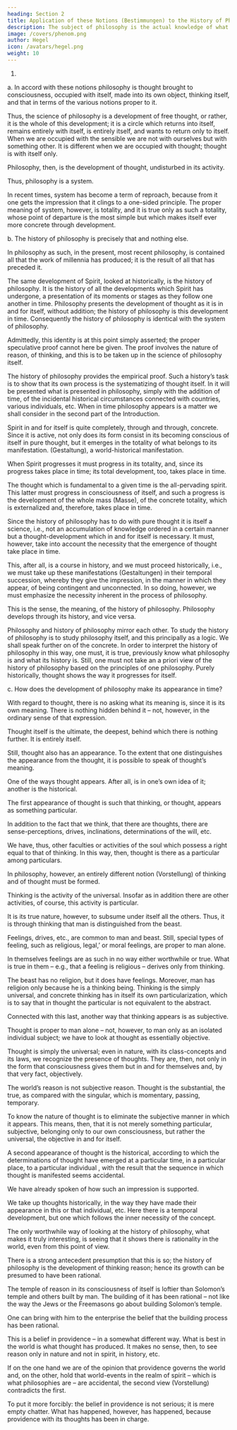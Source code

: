 ```yaml
---
heading: Section 2
title: Application of these Notions (Bestimmungen) to the History of Philosophy
description: The subject of philosophy is the actual knowledge of what truly is.
image: /covers/phenom.png
author: Hegel
icon: /avatars/hegel.png
weight: 10
---
```



1. 

a. In accord with these notions philosophy is thought brought to consciousness, occupied with itself, made into its own object, thinking itself, and that in terms of the various notions proper to it. 

Thus, the science of philosophy is a development of free thought, or rather, it is the whole of this development; it is a circle which returns into itself, remains entirely with itself, is entirely itself, and wants to return only to itself. When we are occupied with the sensible we are not with ourselves but with something other. It is different when we are occupied with thought; thought is with itself only. 

Philosophy, then, is the development of thought, undisturbed in its activity. 

Thus, philosophy is a system.

In recent times, system has become a term of reproach, because from it one gets the impression that it clings to a one-sided principle. The proper meaning of system, however, is totality, and it is true only as such a totality, whose point of departure is the most simple but which makes itself ever more concrete through development.

b. The history of philosophy is precisely that and nothing else. 

In philosophy as such, in the present, most recent philosophy, is contained all that the work of millennia has produced; it is the result of all that has preceded it.

The same development of Spirit, looked at historically, is the history of philosophy. It is the history of all the developments which Spirit has undergone, a presentation of its moments or stages as they follow one another in time. Philosophy presents the development of thought as it is in and for itself, without addition; the history of philosophy is this development in time. Consequently the history of philosophy is identical with the system of philosophy. 

Admittedly, this identity is at this point simply asserted; the proper speculative proof cannot here be given. The proof involves the nature of reason, of thinking, and this is to be taken up in the science of philosophy itself. 

The history of philosophy provides the empirical proof. Such a history’s task is to show that its own process is the systematizing of thought itself. In it will be presented what is presented in philosophy, simply with the addition of time, of the incidental historical circumstances connected with countries, various individuals, etc. When in time philosophy appears is a matter we shall consider in the second part of the Introduction.

Spirit in and for itself is quite completely, through and through, concrete. Since it is active, not only does its form consist in its becoming conscious of itself in pure thought, but it emerges in the totality of what belongs to its manifestation. (Gestaltung), a world-historical manifestation. 

When Spirit progresses it must progress in its totality, and, since its progress takes place in time; its total development, too, takes place in time. 

The thought which is fundamental to a given time is the all-pervading spirit. This latter must progress in consciousness of itself, and such a progress is the development of the whole mass (Masse), of the concrete totality, which is externalized and, therefore, takes place in time.

Since the history of philosophy has to do with pure thought it is itself a science, i.e., not an accumulation of knowledge ordered in a certain manner but a thought-development which in and for itself is necessary. It must, however, take into account the necessity that the emergence of thought take place in time. 

This, after all, is a course in history, and we must proceed historically, i.e., we must take up these manifestations (Gestaltungen) in their temporal succession, whereby they give the impression, in the manner in which they appear, of being contingent and unconnected. In so doing, however, we must emphasize the necessity inherent in the process of philosophy.

This is the sense, the meaning, of the history of philosophy. Philosophy develops through its history, and vice versa. 

Philosophy and history of philosophy mirror each other. To study the history of philosophy is to study philosophy itself, and this principally as a logic. We shall speak further on of the concrete. In order to interpret the history of philosophy in this way, one must, it is true, previously know what philosophy is and what its history is. Still, one must not take an a priori view of the history of philosophy based on the principles of one philosophy. Purely historically, thought shows the way it progresses for itself.

c. How does the development of philosophy make its appearance in time? 

With regard to thought, there is no asking what its meaning is, since it is its own meaning. There is nothing hidden behind it – not, however, in the ordinary sense of that expression.

Thought itself is the ultimate, the deepest, behind which there is nothing further. It is entirely itself. 

Still, thought also has an appearance. To the extent that one distinguishes the appearance from the thought, it is possible to speak of thought’s meaning. 

One of the ways thought appears. After all, is in one’s own idea of it; another is the historical.

The first appearance of thought is such that thinking, or thought, appears as something particular. 

In addition to the fact that we think, that there are thoughts, there are sense-perceptions, drives, inclinations, determinations of the will, etc. 

We have, thus, other faculties or activities of the soul which possess a right equal to that of thinking. In this way, then, thought is there as a particular among particulars. 

In philosophy, however, an entirely different notion (Vorstellung) of thinking and of thought must be formed. 

Thinking is the activity of the universal. Insofar as in addition there are other activities, of course, this activity is particular. 

It is its true nature, however, to subsume under itself all the others. Thus, it is through thinking that man is distinguished from the beast. 

Feelings, drives, etc., are common to man and beast. Still, special types of feeling, such as religious, legal,’ or moral feelings, are proper to man alone. 

In themselves feelings are as such in no way either worthwhile or true. What is true in them – e.g., that a feeling is religious – derives only from thinking. 

The beast has no religion, but it does have feelings. Moreover, man has religion only because he is a thinking being. Thinking is the simply universal, and concrete thinking has in itself its own particularization, which is to say that in thought the particular is not equivalent to the abstract.

Connected with this last, another way that thinking appears is as subjective. 

Thought is proper to man alone – not, however, to man only as an isolated individual subject; we have to look at thought as essentially objective. 

Thought is simply the universal; even in nature, with its class-concepts and its laws, we recognize the presence of thoughts. They are, then, not only in the form that consciousness gives them but in and for themselves and, by that very fact, objectively. 

The world’s reason is not subjective reason. Thought is the substantial, the true, as compared with the singular, which is momentary, passing, temporary. 

To know the nature of thought is to eliminate the subjective manner in which it appears. This means, then, that it is not merely something particular, subjective, belonging only to our own consciousness, but rather the universal, the objective in and for itself.

A second appearance of thought is the historical, according to which the determinations of thought have emerged at a particular time, in a particular place, to a particular individual , with the result that the sequence in which thought is manifested seems accidental. 

We have already spoken of how such an impression is supported. 

We take up thoughts historically, in the way they have made their appearance in this or that individual, etc. Here there is a temporal development, but one which follows the inner necessity of the concept.

The only worthwhile way of looking at the history of philosophy, what makes it truly interesting, is seeing that it shows there is rationality in the world, even from this point of view. 

There is a strong antecedent presumption that this is so; the history of philosophy is the development of thinking reason; hence its growth can be presumed to have been rational. 

The temple of reason in its consciousness of itself is loftier than Solomon’s temple and others built by man. The building of it has been rational – not like the way the Jews or the Freemasons go about building Solomon’s temple.

One can bring with him to the enterprise the belief that the building process has been rational. 

This is a belief in providence – in a somewhat different way. What is best in the world is what thought has produced. It makes no sense, then, to see reason only in nature and not in spirit, in history, etc. 

If on the one hand we are of the opinion that providence governs the world and, on the other, hold that world-events in the realm of spirit – which is what philosophies are – are accidental, the second view (Vorstellung) contradicts the first. 

To put it more forcibly: the belief in providence is not serious; it is mere empty chatter. What has happened, however, has happened, because providence with its thoughts has been in charge.
